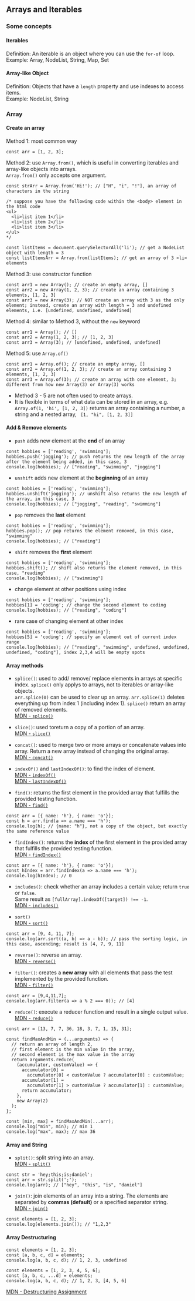 ## Arrays and Iterables

### Some concepts

#### Iterables
Definition: An iterable is an object where you can use the `for-of` loop.<br />
Example: Array, NodeList, String, Map, Set

#### Array-like Object
Definition: Objects that have a `length` property and use indexes to access items.<br />
Example: NodeList, String

### Array

#### Create an array
Method 1: most common way
```
const arr = [1, 2, 3];
```

Method 2: use `Array.from()`, which is useful in converting iterables and array-like objects into arrays. <br />
`Array.from()` only accepts one argument.
```
const strArr = Array.from('Hi!'); // ["H", "i", "!"], an array of characters in the string
```
```
/* suppose you have the following code within the <body> element in the html code
<ul>
  <li>list item 1</li>
  <li>list item 2</li>
  <li>list item 3</li>
</ul>
*/

const listItems = document.querySelectorAll('li'); // get a NodeList object with length = 3
const listItemsArr = Array.from(listItems); // get an array of 3 <li> elements
```

Method 3: use constructor function
```
const arr1 = new Array(); // create an empty array, []
const arr2 = new Array(1, 2, 3); // create an array containing 3 elements, [1, 2, 3]
const arr3 = new Array(3); // NOT create an array with 3 as the only element; instead, create an array with length = 3 and undefined elements, i.e. [undefined, undefined, undefined]
```

Method 4: similar to Method 3, without the `new` keyword
```
const arr1 = Array(); // []
const arr2 = Array(1, 2, 3); // [1, 2, 3]
const arr3 = Array(3); // [undefined, undefined, undefined]
```

Method 5: use `Array.of()`
```
const arr1 = Array.of(); // create an empty array, []
const arr2 = Array.of(1, 2, 3); // create an array containing 3 elements, [1, 2, 3]
const arr3 = Array.of(3); // create an array with one element, 3; different from how new Array(3) or Array(3) works
```
- Method 3 - 5 are not often used to create arrays.
- It is flexible in terms of what data can be stored in an array, e.g. `Array.of(1, 'hi', [1, 2, 3])` returns an array containing a number, a string and a nested array, `
[1, "hi", [1, 2, 3]]`

#### Add & Remove elements
- `push` adds new element at the **end** of an array
```
const hobbies = ['reading', 'swimming'];
hobbies.push('jogging'); // push returns the new length of the array after the element being added, in this case, 3
console.log(hobbies); // ["reading", "swimming", "jogging"]
```

- `unshift` adds new element at the **beginning** of an array
```
const hobbies = ['reading', 'swimming'];
hobbies.unshift('jogging'); // unshift also returns the new length of the array, in this case, 3
console.log(hobbies); // ["jogging", "reading", "swimming"]
```

- `pop` removes the **last** element
```
const hobbies = ['reading', 'swimming'];
hobbies.pop(); // pop returns the element removed, in this case, "swimming"
console.log(hobbies); // ["reading"]
```

- `shift` removes the **first** element
```
const hobbies = ['reading', 'swimming'];
hobbies.shift(); // shift also returns the element removed, in this case, "reading"
console.log(hobbies); // ["swimming"]
```

- change element at other positions using index
```
const hobbies = ['reading', 'swimming'];
hobbies[1] = 'coding'; // change the second element to coding
console.log(hobbies); // ["reading", "coding"]
```

- rare case of changing element at other index
```
const hobbies = ['reading', 'swimming'];
hobbies[5] = 'coding'; // specify an element out of current index range
console.log(hobbies); // ["reading", "swimming", undefined, undefined, undefined, "coding"], index 2,3,4 will be empty spots
```

#### Array methods
- `splice()`: used to add/ remove/ replace elements in arrays at specific index. `splice()` only applys to arrays, not to iterables or array-like objects.<br /> 
`arr.splice(0)` can be used to clear up an array. `arr.splice(1)` deletes everything up from index 1 (including index 1). `splice()` return an array of removed elements.<br />
[MDN - `splice()`](https://developer.mozilla.org/en-US/docs/Web/JavaScript/Reference/Global_Objects/Array/splice)

- `slice()`: used toreturn a copy of a portion of an array.<br />
[MDN - `slice()`](https://developer.mozilla.org/en-US/docs/Web/JavaScript/Reference/Global_Objects/Array/slice)

- `concat()`: used to merge two or more arrays or concatenate values into array. Return a new array instead of changing the original array.<br />
[MDN - `concat()`](https://developer.mozilla.org/en-US/docs/Web/JavaScript/Reference/Global_Objects/Array/concat)

- `indexOf()` and `lastIndexOf()`: to find the index of element.<br />
[MDN - `indexOf()`](https://developer.mozilla.org/en-US/docs/Web/JavaScript/Reference/Global_Objects/Array/indexOf)<br />
[MDN - `lastIndexOf()`](https://developer.mozilla.org/en-US/docs/Web/JavaScript/Reference/Global_Objects/String/lastIndexOf)

- `find()`: returns the first element in the provided array that fulfills the provided testing function. <br />
[MDN - `find()`](https://developer.mozilla.org/en-US/docs/Web/JavaScript/Reference/Global_Objects/Array/find)
```
const arr = [{ name: 'h'}, { name: 'o'}];
const h = arr.find(a => a.name === 'h');
console.log(h); // {name: "h"}, not a copy of the object, but exactly the same reference value
```

- `findIndex()`: returns the **index** of the first element in the provided array that fulfills the provided testing function. <br />
[MDN - `findIndex()`](https://developer.mozilla.org/en-US/docs/Web/JavaScript/Reference/Global_Objects/Array/findIndex)
```
const arr = [{ name: 'h'}, { name: 'o'}];
const hIndex = arr.findIndex(a => a.name === 'h');
console.log(hIndex); // 0
```

- `includes()`: check whether an array includes a certain value; return `true` or `false`.<br /> 
Same result as `[fullArray].indexOf([target]) !== -1`. <br />
[MDN - `includes()`](https://developer.mozilla.org/en-US/docs/Web/JavaScript/Reference/Global_Objects/Array/includes)

- `sort()`<br />
[MDN - `sort()`](https://developer.mozilla.org/en-US/docs/Web/JavaScript/Reference/Global_Objects/Array/sort)
```
const arr = [9, 4, 11, 7];
console.log(arr.sort((a, b) => a - b)); // pass the sorting logic, in this case, ascending; result is [4, 7, 9, 11]
```

- `reverse()`: reverse an array. <br />
[MDN - `reverse()`](https://developer.mozilla.org/en-US/docs/Web/JavaScript/Reference/Global_Objects/Array/reverse)

- `filter()`: creates a **new array** with all elements that pass the test implemented by the provided function.<br />
[MDN - `filter()`](https://developer.mozilla.org/en-US/docs/Web/JavaScript/Reference/Global_Objects/Array/filter)
```
const arr = [9,4,11,7];
console.log(arr.filter(a => a % 2 === 0)); // [4]
```

- `reduce()`: execute a reducer function and result in a single output value.<br />
[MDN - `reduce()`](https://developer.mozilla.org/en-US/docs/Web/JavaScript/Reference/Global_Objects/Array/Reduce)
```
const arr = [13, 7, 7, 36, 18, 3, 7, 1, 15, 31];

const findMaxAndMin = (...arguments) => {
  // return an array of length 2, 
  // first element is the min value in the array, 
  // second element is the max value in the array
  return arguments.reduce(
    (accumulator, customValue) => {
      accumulator[0] =
        accumulator[0] < customValue ? accumulator[0] : customValue;
      accumulator[1] =
        accumulator[1] > customValue ? accumulator[1] : customValue;
      return accumulator;
    },
    new Array(2)
  );
};

const [min, max] = findMaxAndMin(...arr);
console.log("min", min); // min 1
console.log("max", max); // max 36
```

#### Array and String
- `split()`: split string into an array.<br />
[MDN - `split()`](https://developer.mozilla.org/en-US/docs/Web/JavaScript/Reference/Global_Objects/String/split)
```
const str = 'hey;this;is;daniel';
const arr = str.split(';');
console.log(arr); // ["hey", "this", "is", "daniel"]
```

- `join()`: join elements of an array into a string. The elements are separated by **commas (default)** or a specified separator string.<br />
[MDN - `join()`](https://developer.mozilla.org/en-US/docs/Web/JavaScript/Reference/Global_Objects/Array/join)
```
const elements = [1, 2, 3];
console.log(elements.join()); // "1,2,3"
```

#### Array Destructuring
```
const elements = [1, 2, 3];
const [a, b, c, d] = elements;
console.log(a, b, c, d); // 1, 2, 3, undefined
```
```
const elements = [1, 2, 3, 4, 5, 6];
const [a, b, c, ...d] = elements;
console.log(a, b, c, d); // 1, 2, 3, [4, 5, 6]
```
[MDN - Destructuring Assignment](https://developer.mozilla.org/en-US/docs/Web/JavaScript/Reference/Operators/Destructuring_assignment)

